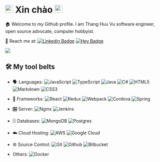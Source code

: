 <!--
**ThangHuuVu/ThangHuuVu** is a ✨ _special_ ✨ repository because its `README.md` (this file) appears on your GitHub profile.

Here are some ideas to get you started:

- 🔭 I’m currently working on ...
- 🌱 I’m currently learning ...
- 👯 I’m looking to collaborate on ...
- 🤔 I’m looking for help with ...
- 💬 Ask me about ...
- 📫 How to reach me: ...
- 😄 Pronouns: ...
- ⚡ Fun fact: ...
-->

# <img src="https://media.giphy.com/media/KEexxjxK16lBoE162o/giphy.gif" width="25px"> Xin chào <img src="https://media.giphy.com/media/KEexxjxK16lBoE162o/giphy.gif" width="25px">

:house: Welcome to my Github profile. I am Thang Huu Vu software engineer, open source advocate, computer hobbyist.

🤙 Reach me at:
[![Linkedin Badge](https://img.shields.io/badge/-thanghuuvu-blue?style=flat-square&logo=Linkedin&logoColor=white&link=https://www.linkedin.com/in/thanghuuvu/)](https://www.linkedin.com/in/thanghuuvu/)
[![Hey Badge](https://img.shields.io/badge/-thvu@hey.com-black?style=flat-square&logo=Hey&logoColor=white&link=mailto:thvu@hey.com)](mailto:thvu@hey.com)

<a href="https://github.com/ThangHuuVu">
  <img align="center" src="https://github-readme-stats.vercel.app/api?username=ThangHuuVu&theme=dark&show_icons=true&count_private=true" />
</a>


## 🛠 My tool belts

- 🗣 Languages:
![JavaScript](https://img.shields.io/badge/-JavaScript-black?style=flat-square&logo=javascript)
![TypeScript](https://img.shields.io/badge/-TypeScript-3178C6?style=flat-square&logo=typescript)
![Java](https://img.shields.io/badge/-Java-EA2E2D?style=flat-square&logo=java)
![C#](https://img.shields.io/badge/-CSharp-9F73DA?style=flat-square&logo=csharp)
![HTML5](https://img.shields.io/badge/-HTML5-E34F26?style=flat-square&logo=html5&logoColor=white)
![Markdown](https://img.shields.io/badge/-Markdown-black?style=flat-square&logo=markdown)
![CSS3](https://img.shields.io/badge/-CSS3-1572B6?style=flat-square&logo=css3)

- 🚀 Frameworks:
![React](https://img.shields.io/badge/-React-white?style=flat-square&logo=react)
![Redux](https://img.shields.io/badge/-Redux-764abc?style=flat-square&logo=redux)
![Webpack](https://img.shields.io/badge/-Webpack-white?style=flat-square&logo=webpack)
![Cordova](https://img.shields.io/badge/-Cordova-black?style=flat-square&logo=apache)
![Spring](https://img.shields.io/badge/-Spring-black?style=flat-square&logo=spring)

- 🎛 Server:
![Nginx](https://img.shields.io/badge/-Nginx-black?style=flat-square&logo=nginx)
![Jenkins](https://img.shields.io/badge/-Jenkins-6D6B6D?style=flat-square&logo=jenkins)

- 🗄 Databases:
![MongoDB](https://img.shields.io/badge/-MongoDB-C1BEBC?style=flat-square&logo=mongodb)
![Postgres](https://img.shields.io/badge/-Postgres-008bb9?style=flat-square&logo=postgresql)

- ☁️ Cloud Hosting:
![AWS](https://img.shields.io/badge/-AWS-FF9900?style=flat-square&logo=amazon-aws)
![Google Cloud](https://img.shields.io/badge/-GCP-DB4437?style=flat-square&logo=google-cloud)

- ⚙️ Source Control:
![Git](https://img.shields.io/badge/-Git-3E2C00?style=flat-square&logo=git)
![Github](https://img.shields.io/badge/-Github-AD5C51?style=flat-square&logo=github)
![Bitbucket](https://img.shields.io/badge/-Bitbucket-0357D1?style=flat-square&logo=bitbucket)

- Others:
![Docker](https://img.shields.io/badge/-Docker-0db7ed?style=flat-square&logo=docker)
